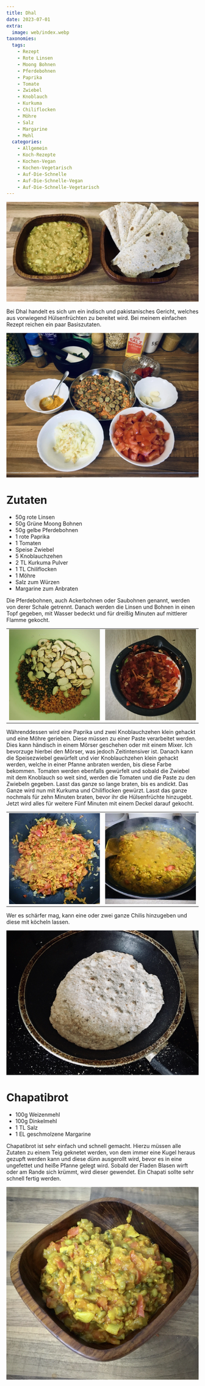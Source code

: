 ```yaml
---
title: Dhal
date: 2023-07-01
extra:
  image: web/index.webp
taxonomies:
  tags:
    - Rezept
    - Rote Linsen
    - Moong Bohnen
    - Pferdebohnen
    - Paprika
    - Tomate
    - Zwiebel
    - Knoblauch
    - Kurkuma
    - Chiliflocken
    - Möhre
    - Salz
    - Margarine
    - Mehl
  categories:
    - Allgemein
    - Koch-Rezepte
    - Kochen-Vegan
    - Kochen-Vegetarisch
    - Auf-Die-Schnelle
    - Auf-Die-Schnelle-Vegan
    - Auf-Die-Schnelle-Vegetarisch
---
```


[![Holzschale mit Dhal und Chapati Brot](web/index.webp)](web/index.webp)

Bei Dhal handelt es sich um ein indisch und pakistanisches Gericht, welches aus vorwiegend Hülsenfrüchten zu bereitet wird. Bei meinem einfachen Rezept reichen ein paar Basiszutaten.

<!-- more -->

[![Eine Küchenarbeitsplatte mit unterschiedlichen Schallen und Schüsseln, in dem sich die Zutaten für das Dhal befinden](web/IMG_1424.webp)](web/IMG_1424.webp)

# Zutaten
* 50g rote Linsen
* 50g Grüne Moong Bohnen
* 50g gelbe Pferdebohnen
* 1 rote Paprika
* 1 Tomaten 
* Speise Zwiebel
* 5 Knoblauchzehen
* 2 TL Kurkuma Pulver
* 1 TL Chiliflocken
* 1 Möhre
* Salz zum Würzen
* Margarine zum Anbraten

Die Pferdebohnen, auch Ackerbohnen oder Saubohnen genannt, werden von derer Schale getrennt. Danach werden die Linsen und Bohnen in einen Topf gegeben, mit Wasser bedeckt und für dreißig Minuten auf mittlerer Flamme gekocht. 

|||
:---:|:---:
[![Eine grüne Schüssel mit roten Linsen, Moong Bohnen und geschälten Pferdebohnen](web/IMG_1661-thumb.webp)](web/IMG_1661.webp)|[![Foto eines Mörsers von oben mit einer Paste aus Paprika, Knoblauch und Möhren](web/IMG_1668-thumb.webp)](web/IMG_1668.webp)

Währenddessen wird eine Paprika und zwei Knoblauchzehen klein gehackt und eine Möhre gerieben. Diese müssen zu einer Paste verarbeitet werden. Dies kann händisch in einem Mörser geschehen oder mit einem Mixer. Ich bevorzuge hierbei den Mörser, was jedoch Zeitintensiver ist. 
Danach kann die Speisezwiebel gewürfelt und vier Knoblauchzehen klein gehackt werden, welche in einer Pfanne anbraten werden, bis diese Farbe bekommen.
Tomaten werden ebenfalls gewürfelt und sobald die Zwiebel mit dem Knoblauch so weit sind, werden die Tomaten und die Paste zu den Zwiebeln gegeben. Lasst das ganze so lange braten, bis es andickt.
Das Ganze wird nun mit Kurkuma und Chiliflocken gewürzt. Lasst das ganze nochmals für zehn Minuten braten, bevor ihr die Hülsenfrüchte hinzugebt. Jetzt wird alles für weitere Fünf Minuten mit einem Deckel darauf gekocht. 

|||
:---:|:---:
[![Foto einer Pfanne, in der die Paste und Gemüse angebraten wird](web/IMG_1669-thumb.webp)](web/IMG_1669.webp)|[![Pfanne mit kochendem Dhal](web/IMG_1435-thumb.webp)](web/IMG_1435.webp)

Wer es schärfer mag, kann eine oder zwei ganze Chilis hinzugeben und diese mit köcheln lassen.

[![Chapati Brot wird in einer kleinen Pfanne gebacken](web/IMG_1438.webp)](web/IMG_1438.webp)

# Chapatibrot
* 100g Weizenmehl
* 100g Dinkelmehl
* 1 TL Salz
* 1 EL geschmolzene Margarine

Chapatibrot ist sehr einfach und schnell gemacht. Hierzu müssen alle Zutaten zu einem Teig geknetet werden, von dem immer eine Kugel heraus gezupft werden kann und diese dünn ausgerollt wird, bevor es in eine ungefettet und heiße Pfanne gelegt wird. Sobald der Fladen Blasen wirft oder am Rande sich krümmt, wird dieser gewendet. Ein Chapati sollte sehr schnell fertig werden.

[![Eine Holzschale mit Dhal](web/IMG_1672.webp)](web/IMG_1672.webp)
  
